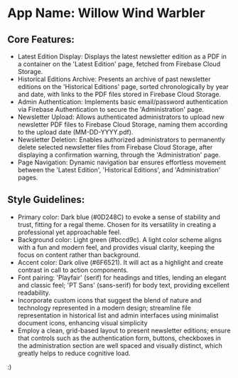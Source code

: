 # **App Name**: Willow Wind Warbler

## Core Features:

- Latest Edition Display: Displays the latest newsletter edition as a PDF in a container on the 'Latest Edition' page, fetched from Firebase Cloud Storage.
- Historical Editions Archive: Presents an archive of past newsletter editions on the 'Historical Editions' page, sorted chronologically by year and date, with links to the PDF files stored in Firebase Cloud Storage.
- Admin Authentication: Implements basic email/password authentication via Firebase Authentication to secure the 'Administration' page.
- Newsletter Upload: Allows authenticated administrators to upload new newsletter PDF files to Firebase Cloud Storage, naming them according to the upload date (MM-DD-YYYY.pdf).
- Newsletter Deletion: Enables authorized administrators to permanently delete selected newsletter files from Firebase Cloud Storage, after displaying a confirmation warning, through the 'Administration' page.
- Page Navigation: Dynamic navigation bar ensures effortless movement between the 'Latest Edition', 'Historical Editions', and 'Administration' pages.

## Style Guidelines:

- Primary color: Dark blue (#0D248C) to evoke a sense of stability and trust, fitting for a regal theme. Chosen for its versatility in creating a professional yet approachable feel.
- Background color: Light green (#bccd9c). A light color scheme aligns with a fun and modern feel, and provides visual clarity, keeping the focus on content rather than background.
- Accent color: Dark olive (#6F6521). It will act as a highlight and create contrast in call to action components.
- Font pairing: 'Playfair' (serif) for headings and titles, lending an elegant and classic feel; 'PT Sans' (sans-serif) for body text, providing excellent readability.
- Incorporate custom icons that suggest the blend of nature and technology represented in a modern design; streamline file representation in historical list and admin interfaces using minimalist document icons, enhancing visual simplicity
- Employ a clean, grid-based layout to present newsletter editions; ensure that controls such as the authentication form, buttons, checkboxes in the administration section are well spaced and visually distinct, which greatly helps to reduce cognitive load.

:)